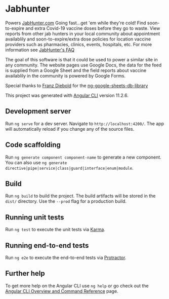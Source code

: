 # Jabhunter

Powers [JabHunter.com](https://jabhunter.com/)
Going fast...get 'em while they're cold!
Find soon-to-expire and extra Covid-19 vaccine doses before they go to waste. View reports from other jab hunters in your local community about appointment availablily and soon-to-expire/extra dose policies for location vaccine providers such as pharmacies, clinics, events, hospitals, etc. For more information see [JabHunter's FAQ](https://jabhunter.com/faq)

The goal of this software is that it could be used to power a similar site in any community. The website pages use Google Docs, the data for the feed is supplied from a Google Sheet and the field reports about vaccine availablily in the community is powered by Google Forms.

Special thanks to [Franz Diebold]() for the [ng-google-sheets-db-library]() 

This project was generated with [Angular CLI](https://github.com/angular/angular-cli) version 11.2.6.

## Development server

Run `ng serve` for a dev server. Navigate to `http://localhost:4200/`. The app will automatically reload if you change any of the source files.

## Code scaffolding

Run `ng generate component component-name` to generate a new component. You can also use `ng generate directive|pipe|service|class|guard|interface|enum|module`.

## Build

Run `ng build` to build the project. The build artifacts will be stored in the `dist/` directory. Use the `--prod` flag for a production build.

## Running unit tests

Run `ng test` to execute the unit tests via [Karma](https://karma-runner.github.io).

## Running end-to-end tests

Run `ng e2e` to execute the end-to-end tests via [Protractor](http://www.protractortest.org/).

## Further help

To get more help on the Angular CLI use `ng help` or go check out the [Angular CLI Overview and Command Reference](https://angular.io/cli) page.
